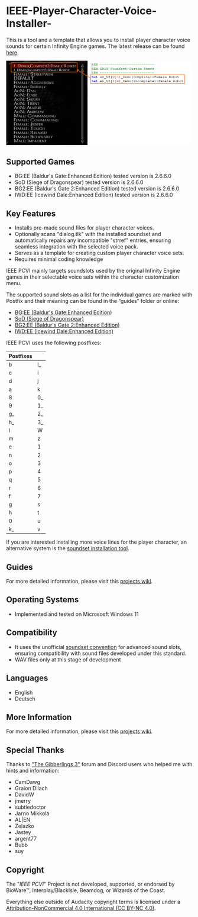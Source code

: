 # IEEE-Player-Character-Voice-Installer-
This is a tool and a template that allows you to install player character voice sounds for certain Infinity Engine games. The latest release can be found [here](https://github.com/Incrementis/IEEE-Player-Character-Voice-Installer-/releases).

![Figure11](https://github.com/Incrementis/Infinity-Engine-Modding-Wiki-Content-/blob/main/IEEE%20PCVI/Images/Figure11.png)

## Supported Games
* BG:EE (Baldur's Gate:Enhanced Edition) tested version is 2.6.6.0
* SoD (Siege of Dragonspear) tested version is 2.6.6.0
* BG2:EE (Baldur's Gate 2:Enhanced Edition) tested version is 2.6.6.0
* IWD:EE (Icewind Dale:Enhanced Edition) tested version is 2.6.6.0

## Key Features
* Installs pre-made sound files for player character voices.
* Optionally scans "dialog.tlk" with the installed soundset and automatically repairs any incompatible "strref" entries, ensuring seamless integration with the selected voice pack.
* Serves as a template for creating custom player character voice sets.
* Requires minimal coding knowledge

IEEE PCVI mainly targets soundslots used by the original Infinity Engine games in their selectable
voice sets within the character customization menu.

The supported sound slots as a list for the individual games are marked with Postfix and their
meaning can be found in the “guides” folder or online:
* [BG:EE (Baldur's Gate:Enhanced Edition)](https://github.com/Incrementis/Infinity-Engine-Modding-Wiki-Content-/blob/main/IEEE%20ASfPC/Tables/BGEE/charsnd2DA_SLOTS.pdf)
* [SoD (Siege of Dragonspear)](https://github.com/Incrementis/Infinity-Engine-Modding-Wiki-Content-/blob/main/IEEE%20ASfPC/Tables/SoD/charsnd2DA_SLOTS.pdf)
* [BG2:EE (Baldur's Gate 2:Enhanced Edition)](https://github.com/Incrementis/Infinity-Engine-Modding-Wiki-Content-/blob/main/IEEE%20ASfPC/Tables/BGEE2/charsnd2DA_SLOTS.pdf)
* [IWD:EE (Icewind Dale:Enhanced Edition)](https://github.com/Incrementis/Infinity-Engine-Modding-Wiki-Content-/blob/main/IEEE%20ASfPC/Tables/IWDEE/charsnd2DA_SLOTS.pdf)

IEEE PCVI uses the following postfixes:

| Postfixes  ||
| ---------- |-|
|b           | l_
|c           | i
|d           | j
|a           | k
|8           | 0_
|9           | 1_
|g_          | 2_
|h_          | 3_
|l           | W
|m           | z
|e           | 1
|n           | 2
|o           | 3
|p           | 4
|q           | 5
|r           | 6
|f           | 7
|g           | s
|h           | t
|0           | u
|k_          | v

If you are interested installing more voice lines for the player character, an alternative system is the
[soundset installation tool](https://github.com/Gibberlings3/EE_soundset_tool).

## Guides
For more detailed information, please visit this [projects wiki](#).

## Operating Systems
* Implemented and tested on Micrososft Windows 11

## Compatibility
* It uses the unofficial [soundset convention](https://www.gibberlings3.net/forums/topic/34560-adding-soundsets-to-the-ees-using-the-ee-soundset-tool/) for advanced sound slots, ensuring compatibility with sound files developed under this standard.
* WAV files only at this stage of development

## Languages
* English
* Deutsch

## More Information
For more detailed information, please visit this [projects wiki](https://github.com/Incrementis/IEEE-Audacity-Savefiles-for-Player-Character-/wiki).

## Special Thanks
Thanks to ["The Gibberlings 3"](https://www.gibberlings3.net/forums/) forum and Discord users who helped me with hints and information:
* CamDawg
* Graion Dilach
* DavidW
* jmerry
* subtledoctor
* Jarno Mikkola
* AL|EN
* Zelazko
* Jastey
* argent77
* Bubb
* suy

## Copyright
The "*IEEE PCVI*" Project is not developed, supported, or endorsed by BioWare™, Interplay/BlackIsle, Beamdog, or Wizards of the Coast.

Everything else outside of Audacity copyright terms is licensed under a [Attribution-NonCommercial 4.0 International (CC BY-NC 4.0)](https://creativecommons.org/licenses/by-nc/4.0/).
